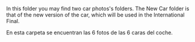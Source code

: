 In this folder you may find two car photos's folders.
The New Car folder is that of the new version of the car, which will be used in the International Final.

En esta carpeta se encuentran las 6 fotos de las 6 caras del coche.
